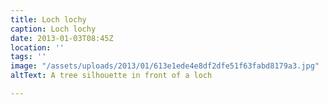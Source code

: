 ```yaml
---
title: Loch lochy
caption: Loch lochy
date: 2013-01-03T08:45Z
location: ''
tags: ''
image: "/assets/uploads/2013/01/613e1ede4e8df2dfe51f63fabd8179a3.jpg"
altText: A tree silhouette in front of a loch

---
```

